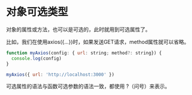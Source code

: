 # 对象可选类型

对象的属性或方法，也可以是可选的，此时就用到可选属性了。

比如，我们在使用axios({...})时，如果发送GET请求，method属性就可以省略。

``` js
function myAxios(config: { url: string; method?: string}) {
  console.log(config)
}

myAxios({ url: 'http://localhost:3000' })
```

可选属性的语法与函数可选参数的语法一致，都使用 ?（问号）来表示。

